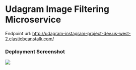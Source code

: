 # Udagram Image Filtering Microservice

Endpoint url: http://udagram-instagram-project-dev.us-west-2.elasticbeanstalk.com/

### Deployment Screenshot

![](https://ibb.co/rQgxrKz)
